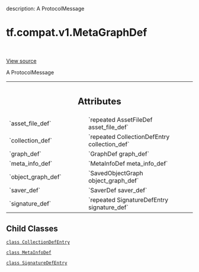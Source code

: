description: A ProtocolMessage

<div itemscope itemtype="http://developers.google.com/ReferenceObject">
<meta itemprop="name" content="tf.compat.v1.MetaGraphDef" />
<meta itemprop="path" content="Stable" />
<meta itemprop="property" content="CollectionDefEntry"/>
<meta itemprop="property" content="MetaInfoDef"/>
<meta itemprop="property" content="SignatureDefEntry"/>
</div>

# tf.compat.v1.MetaGraphDef

<!-- Insert buttons and diff -->

<table class="tfo-notebook-buttons tfo-api nocontent" align="left">

</table>

<a target="_blank" href="/code/stable/tensorflow/core/protobuf/meta_graph.proto">View source</a>



A ProtocolMessage

<!-- Placeholder for "Used in" -->




<!-- Tabular view -->
 <table class="responsive fixed orange">
<colgroup><col width="214px"><col></colgroup>
<tr><th colspan="2"><h2 class="add-link">Attributes</h2></th></tr>

<tr>
<td>
`asset_file_def`
</td>
<td>
`repeated AssetFileDef asset_file_def`
</td>
</tr><tr>
<td>
`collection_def`
</td>
<td>
`repeated CollectionDefEntry collection_def`
</td>
</tr><tr>
<td>
`graph_def`
</td>
<td>
`GraphDef graph_def`
</td>
</tr><tr>
<td>
`meta_info_def`
</td>
<td>
`MetaInfoDef meta_info_def`
</td>
</tr><tr>
<td>
`object_graph_def`
</td>
<td>
`SavedObjectGraph object_graph_def`
</td>
</tr><tr>
<td>
`saver_def`
</td>
<td>
`SaverDef saver_def`
</td>
</tr><tr>
<td>
`signature_def`
</td>
<td>
`repeated SignatureDefEntry signature_def`
</td>
</tr>
</table>



## Child Classes
[`class CollectionDefEntry`](../../../tf/compat/v1/MetaGraphDef/CollectionDefEntry.md)

[`class MetaInfoDef`](../../../tf/compat/v1/MetaGraphDef/MetaInfoDef.md)

[`class SignatureDefEntry`](../../../tf/compat/v1/MetaGraphDef/SignatureDefEntry.md)

